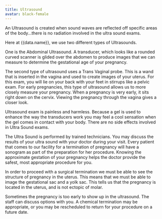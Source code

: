 ```yaml
---
title: Ultrasound
avatar: black-female
---
```


An Ultrasound is created when sound waves are reflected off specific
areas of the body...there is no radiation involved in the ultra sound
exams.

Here at {{data.name}}, we use two different types of Ultrasounds.

One is the Abdominal Ultrasound. A transducer, which looks like a
rounded curved scanner is glided over the abdomen to produce images that
we can measure to determine the gestational age of your pregnancy.

The second type of ultrasound uses a Trans Vaginal probe. This is a wand
that is inserted in the vagina and used to create images of your uterus.
For this exam, you will lie on your back with your feet in stirrups like
a pelvic exam. For early pregnancies, this type of ultrasound allows us
to more closely measure your pregnancy. When a pregnancy is very early,
it sits right down on the cervix. Viewing the pregnancy through the
vagina gives a closer look.

Ultrasound exam is painless and harmless. Because a gel is used to
enhance the way the transducers work you may feel a cool sensation when
the gel comes in contact with your body. There are no side effects
involved in Ultra Sound exams.

The Ultra Sound is performed by trained technicians. You may discuss the
results of your ultra sound with your doctor during your visit. Every
patient that comes to our facility for a termination of pregnancy will
have a sonogram as part of the preparation for her procedure. Knowing
the approximate gestation of your pregnancy helps the doctor provide the
safest, most appropriate procedure for you.

In order to proceed with a surgical termination we must be able to see
the structure of pregnancy in the uterus. This means that we must be
able to image the gestational sac and a yolk sac. This tells us that the
pregnancy is located in the uterus, and is not ectopic of molar.

Sometimes the pregnancy is too early to show up in the ultrasound. The
staff can discuss options with you. A chemical termination may be
appropriate, or you may be rescheduled to return for your procedure on a
future date.

